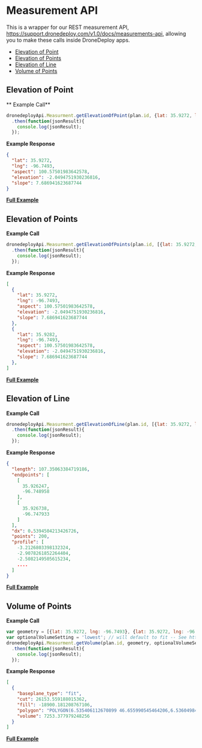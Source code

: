# Measurement API

This is a wrapper for our REST measurement API, https://support.dronedeploy.com/v1.0/docs/measurements-api, allowing you to make these calls inside DroneDeploy apps. 

- [Elevation of Point](#elevationofpoint)
- [Elevation of Points](#elevationofpoints)
- [Elevation of Line](#elevationofline)
- [Volume of Points](#elevationofpoints)

## Elevation of Point

** Example Call**

```javascript
dronedeployApi.Measurment.getElevationOfPoint(plan.id, {lat: 35.9272, lng: -96.7493})
  .then(function(jsonResult){
    console.log(jsonResult);
  });
```

**Example Response**

```json
{
  "lat": 35.9272,
  "lng": -96.7493,
  "aspect": 100.57501983642578,
  "elevation": -2.0494751930236816,
  "slope": 7.686941623687744
}
```

**[Full Example](/measurement_example.md)**

## Elevation of Points

**Example Call**

```javascript
dronedeployApi.Measurment.getElevationOfPoints(plan.id, [{lat: 35.9272, lng: -96.7493}, {lat: 35.9272, lng: -96.7493}])
  .then(function(jsonResult){
    console.log(jsonResult);
  });
```

**Example Response**


```json
[
  {
    "lat": 35.9272,
    "lng": -96.7493,
    "aspect": 100.57501983642578,
    "elevation": -2.0494751930236816,
    "slope": 7.686941623687744
  },
  {
    "lat": 35.9282,
    "lng": -96.7493,
    "aspect": 100.57501983642578,
    "elevation": -2.0494751930236816,
    "slope": 7.686941623687744
  },
]
```

**[Full Example](/measurement_example.md)**

## Elevation of Line

**Example Call**

```javascript
dronedeployApi.Measurment.getElevationOfLine(plan.id, [{lat: 35.9272, lng: -96.7493}])
  .then(function(jsonResult){
    console.log(jsonResult);
  });
```

**Example Response**


```json
{
  "length": 107.35063384719186,
  "endpoints": [
    [
      35.926247,
      -96.748958
    ],
    [
      35.926738,
      -96.747933
    ]
  ],
  "dx": 0.5394504213426726,
  "points": 200,
  "profile": [
    -3.2126803398132324,
    -2.9078261852264404,
    -2.5082149505615234,
    ....
  ]  
}
```


**[Full Example](/measurement_example.md)**

## Volume of Points

**Example Call**

```javascript
var geometry = [{lat: 35.9272, lng: -96.7493}, {lat: 35.9272, lng: -96.7493}, {lat: 35.9272, lng: -96.7493}];
var optionalVolumeSetting = 'lowest'; // will default to fit -- See https://support.dronedeploy.com/v1.0/docs/volume-measurement#section-selecting-the-right-baseplane
dronedeployApi.Measurment.getVolume(plan.id, geometry, optionalVolumeSetting)
  .then(function(jsonResult){
    console.log(jsonResult);
  });
```

**Example Response**


```json
[
  {  
    "baseplane_type": "fit", 
    "cut": 26153.559188015362, 
    "fill": -18900.181208767106, 
    "polygon": "POLYGON(6.535406112670899 46.655990545464206,6.5360498428344735 46.655710711675226,6.535298824310304 46.654561905156164,6.534655094146729 46.654723917810095,6.535406112670899 46.655990545464206)",
    "volume": 7253.377979248256 
  }
]
```


**[Full Example](/measurement_example.md)**
